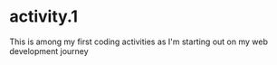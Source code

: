 # activity.1
This is among my first coding activities as I'm starting out on my web development journey
